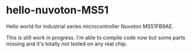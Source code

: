 # hello-nuvoton-MS51
Hello world for  industrial series microcontroller Nuvoton MS51FB9AE.

This is still work in progress. I'm able to compile code now but some parts missing and it's totally not tested
on any real chip.
